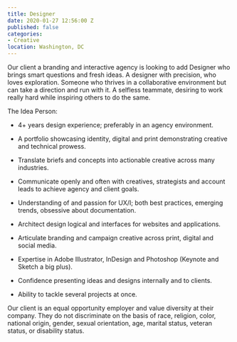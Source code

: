 ```yaml
---
title: Designer
date: 2020-01-27 12:56:00 Z
published: false
categories:
- Creative
location: Washington, DC
---
```


Our client a branding and interactive agency is looking to add Designer who brings smart questions and fresh ideas. A designer with precision, who loves exploration. Someone who thrives in a collaborative environment but can take a direction and run with it. A selfless teammate, desiring to work really hard while inspiring others to do the same.

The Idea Person:

* 4+ years design experience; preferably in an agency environment.

* A portfolio showcasing identity, digital and print demonstrating creative and technical prowess.

* Translate briefs and concepts into actionable creative across many industries.

* Communicate openly and often with creatives, strategists and account leads to achieve agency and client goals.

* Understanding of and passion for UX/I; both best practices, emerging trends, obsessive about documentation.

* Architect design logical and interfaces for websites and applications.

* Articulate branding and campaign creative across print, digital and social media.

* Expertise in Adobe Illustrator, InDesign and Photoshop (Keynote and Sketch a big plus).

* Confidence presenting ideas and designs internally and to clients.

* Ability to tackle several projects at once.

Our client is an equal opportunity employer and value diversity at their company. They do not discriminate on the basis of race, religion, color, national origin, gender, sexual orientation, age, marital status, veteran status, or disability status.

